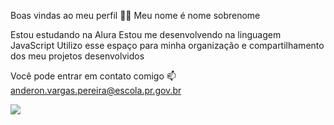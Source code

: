 Boas vindas ao meu perfil 💙💙
Meu nome é nome sobrenome

Estou estudando na Alura
Estou me desenvolvendo na linguagem JavaScript
Utilizo esse espaço para minha organização e compartilhamento dos meu projetos desenvolvidos

Você pode entrar em contato comigo 📫
anderon.vargas.pereira@escola.pr.gov.br

![](https://media3.giphy.com/media/v1.Y2lkPTc5MGI3NjExczNkcHFybjg0MGUzZ2RicXZsN2Jva2ppNG4weTIzMXJvc3hjaWY1NyZlcD12MV9pbnRlcm5hbF9naWZfYnlfaWQmY3Q9Zw/57ZvMMkuBIVMlU88Yh/giphy.webp)
